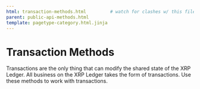 ```yaml
---
html: transaction-methods.html         # watch for clashes w/ this filename
parent: public-api-methods.html
template: pagetype-category.html.jinja
---
```

# Transaction Methods

Transactions are the only thing that can modify the shared state of the XRP Ledger. All business on the XRP Ledger takes the form of transactions. Use these methods to work with transactions.